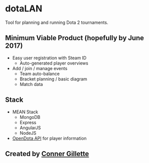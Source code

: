 # dotaLAN
Tool for planning and running Dota 2 tournaments.

## Minimum Viable Product (hopefully by June 2017)
- Easy user registration with Steam ID
    - Auto-generated player overviews
- Add / join / manage events
    - Team auto-balance
    - Bracket planning / basic diagram
    - Match data

## Stack
- MEAN Stack
    - MongoDB
    - Express
    - AngularJS
    - NodeJS
- [OpenDota API](http://https://docs.opendota.com/) for player information

## Created by [Conner Gillette](http://cwgillette.com)
